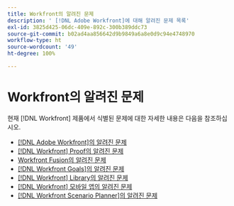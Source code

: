 ```yaml
---
title: Workfront의 알려진 문제
description: ' [!DNL Adobe Workfront]에 대해 알려진 문제 목록'
exl-id: 3825d425-06dc-409e-892c-300b389ddc73
source-git-commit: b02ad4aa856642d9b9849a6a8e0d9c94e4748970
workflow-type: ht
source-wordcount: '49'
ht-degree: 100%

---
```


# Workfront의 알려진 문제

현재 [!DNL Workfront] 제품에서 식별된 문제에 대한 자세한 내용은 다음을 참조하십시오.

* [ [!DNL Adobe Workfront]의 알려진 문제](newworkfrontexperience.md)
* [ [!DNL Workfront] Proof의 알려진 문제](workfrontproof.md)
* [Workfront Fusion의 알려진 문제](workfrontfusion.md)
* [ [!DNL Workfront Goals]의 알려진 문제](workfrontgoals.md)
* [ [!DNL Workfront] Library의 알려진 문제](workfrontlibrary.md)
* [ [!DNL Workfront] 모바일 앱의 알려진 문제](workfrontmobile.md)
* [ [!DNL Workfront Scenario Planner]의 알려진 문제](workfrontscenarioplanner.md)
